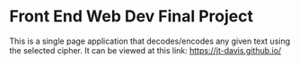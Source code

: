# Front End Web Dev Final Project
This is a single page application that decodes/encodes any given text using the selected cipher. It can be viewed at this link: https://jt-davis.github.io/
